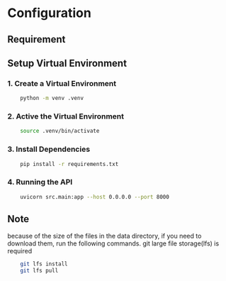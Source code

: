 # Configuration

## Requirement

## Setup Virtual Environment

### 1. Create a Virtual Environment
```bash
    python -m venv .venv
```

### 2. Active the Virtual Environment
```bash
    source .venv/bin/activate
```

### 3. Install Dependencies
```bash
    pip install -r requirements.txt
```

### 4. Running the API
```bash
    uvicorn src.main:app --host 0.0.0.0 --port 8000
```

## Note
because of the size of the files in the data directory, if you need to download them, run the following commands.
git large file storage(lfs) is required
```bash
    git lfs install
    git lfs pull
```